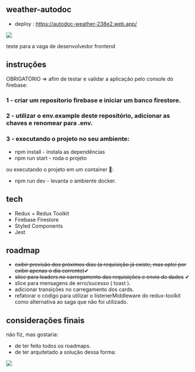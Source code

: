 ## weather-autodoc

* deploy : https://autodoc-weather-238e2.web.app/

![](https://i.imgur.com/mchSd7S.png)

teste para a vaga de desenvolvedor frontend

## instruções

OBRIGATÓRIO => afim de testar e validar a aplicação pelo console do firebase:

### 1 - criar um repositorio firebase e iniciar um banco firestore.
### 2 - utilizar o env.example deste repositório, adicionar as chaves e renomear para .env.
### 3 - executando o projeto no seu ambiente:

* npm install - instala as dependências 
* npm run start - roda o projeto

ou executando o projeto em um container 🐳:

* npm run dev - levanta o ambiente docker.


## tech

* Redux + Redux Toolkit
* Firebase Firestore
* Styled Components
* Jest

## roadmap

* <s>exibir previsão dos próximos dias (a requisição já existe, mas optei por exibir apenas o dia corrente)</s>✔
* <s>slice para loaders no carregamento das requisições e envio de dados</s> ✔
* slice para mensagens de erro/sucesso ( toast ).
* adicionar transições no carregamento dos cards.
* refatorar o código para utilizar o listenerMiddleware do redux-toolkit como alternativa ao saga que não foi utilizado.

## considerações finais

não fiz, mas gostaria:

* de ter feito todos os roadmaps.
* de ter arquitetado a solução dessa forma:

![](https://i.imgur.com/UTNZNIf.png)
